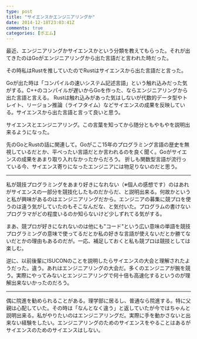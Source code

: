 ```yaml
---
type: post
title: "サイエンスかエンジニアリングか"
date: 2014-12-18T23:03:41Z
comments: true
categories: [ポエム]
---
```

最近、エンジニアリングかサイエンスかという分類を教えてもらった。それが出てきたのはGoがエンジニアリングから出た言語だと言われた時だった。
<!--more-->
その時私はRustを推していたのでRustはサイエンスから出た言語だと言った。

Goが出た時は「コンパイルの速いシステム記述言語」という触れ込みだった気がする。C++のコンパイルが遅いからGoを作った、ならエンジニアリングから出た言語と言える。
Rustは触れ込みがあった気はしないが代数的データ型やトレイト、リージョン推論（ライフタイム）などサイエンスの成果を反映している。サイエンスから出た言語と言って良いと思う。

サイエンスとエンジニアリング。この言葉を知ってから随分ともやもやを説明出来るようになった。

先のGoとRustの話に関連して。Goがここ15年のプログラミング言語の歴史を無視しているだとか、平ぺったい言語だとか言われるのを良く聞く。Goがサイエンスの成果をあまり取り入れなかったからだろう。
折しも関数型言語が流行っている今、サイエンス寄りになったエンジニアには物足りないのだと思う。

---


私が競技プログラミングをあまり好きになれない（※個人の感想です）のはあれがサイエンスの一部分を競技化したものだからだ、と説明出来る。何故かというと私が興味があるのはエンジニアリングだから。エンジニアの募集に競プロを使うのは違う気がしていたのもそこなんだな、と気付いた。プログラムの書けないプログラマがどの程度いるのか知らないけど少しずれてる気がする。

まあ、競プロが好きになれないのは他にも"コード"という広い意味の単語を競技プログラミングの意味で使ってるだとか私の好きな言語が使えないだとか勝てないだとかの理由もあるのだが。一応、補足しておくと私も競プロは競技としては楽しむ。

逆に、以前後輩にISUCONのことを説明したらサイエンスの大会と理解されたようだった。違う。あれはエンジニアリングの大会だ。多くのエンジニアが腕を競う。実際にやってみないとエンジニアリングで何十倍も高速化するというのが理解出来ないかったのだろう。

---


偶に院進を勧められることがある。理学部に居るし、普通なら院進する。特に父親は心配していた。その時は「なんとなく違う」と返していたが今ではちゃんと説明出来る。私がやりたいのはエンジニアリングだ。実際に手を動かさないと出来ない経験をしたい。エンジニアリングのためのサイエンスをやることはあるがサイエンスのためのサイエンスはしない。
